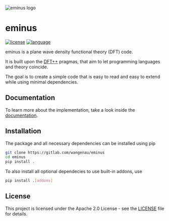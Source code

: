 ![eminus logo](https://gitlab.com/wangenau/eminus/-/blob/master/docs/logo/eminus_logo.png)

# eminus
[![license](https://img.shields.io/badge/license-APACHE2-green)](https://gitlab.com/wangenau/eminus/-/blob/master/LICENSE)
[![language](https://img.shields.io/badge/language-Python3-blue)](https://www.python.org/)

eminus is a plane wave density functional theory (DFT) code.

It is built upon the [DFT++](https://arxiv.org/abs/cond-mat/9909130) pragmas, that aim to let programming languages and theory coincide.

The goal is to create a simple code that is easy to read and easy to extend while using minimal dependencies.

## Documentation

To learn more about the implementation, take a look inside the [documentation](https://wangenau.gitlab.io/eminus/).

## Installation

The package and all necessary dependencies can be installed using pip

```bash
git clone https://gitlab.com/wangenau/eminus
cd eminus
pip install .
```

To also install all optional dependecies to use built-in addons, use

```bash
pip install .[addons]
```

## License

This project is licensed under the Apache 2.0 License - see the [LICENSE](https://gitlab.com/wangenau/eminus/-/blob/master/LICENSE) file for details.

